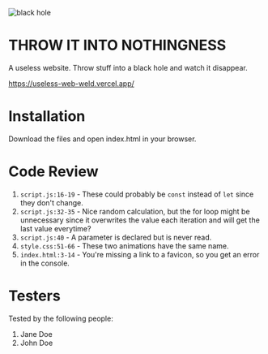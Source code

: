 ![black hole](https://media.giphy.com/media/3og0IFrHkIglEOg8Ba/giphy.gif)

# THROW IT INTO NOTHINGNESS

A useless website. Throw stuff into a black hole and watch it disappear.

https://useless-web-weld.vercel.app/

# Installation

Download the files and open index.html in your browser.

# Code Review

1. `script.js:16-19` - These could probably be `const` instead of `let` since they don't change.
2. `script.js:32-35` - Nice random calculation, but the for loop might be unnecessary since it overwrites the value each iteration and will get the last value everytime?
3. `script.js:40` - A parameter is declared but is never read.
4. `style.css:51-66` - These two animations have the same name.
5. `index.html:3-14` - You're missing a link to a favicon, so you get an error in the console.


# Testers

Tested by the following people:

1. Jane Doe
2. John Doe
